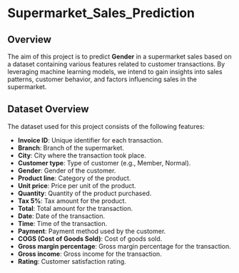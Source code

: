 # Supermarket_Sales_Prediction

## Overview

The aim of this project is to predict **Gender** in a supermarket sales based on a dataset containing various features related to customer transactions. By leveraging machine learning models, we intend to gain insights into sales patterns, customer behavior, and factors influencing sales in the supermarket.

## Dataset Overview

The dataset used for this project consists of the following features:

- **Invoice ID**: Unique identifier for each transaction.
- **Branch**: Branch of the supermarket.
- **City**: City where the transaction took place.
- **Customer type**: Type of customer (e.g., Member, Normal).
- **Gender**: Gender of the customer.
- **Product line**: Category of the product.
- **Unit price**: Price per unit of the product.
- **Quantity**: Quantity of the product purchased.
- **Tax 5%**: Tax amount for the product.
- **Total**: Total amount for the transaction.
- **Date**: Date of the transaction.
- **Time**: Time of the transaction.
- **Payment**: Payment method used by the customer.
- **COGS (Cost of Goods Sold)**: Cost of goods sold.
- **Gross margin percentage**: Gross margin percentage for the transaction.
- **Gross income**: Gross income for the transaction.
- **Rating**: Customer satisfaction rating.


